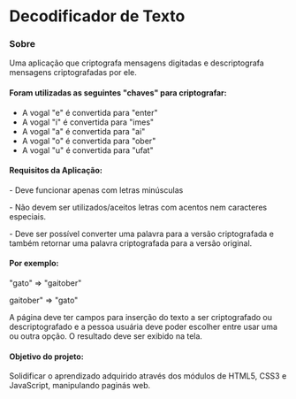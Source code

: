 # Decodificador de Texto


<h3>Sobre</h3>
<p>Uma aplicação que criptografa mensagens digitadas e descriptografa mensagens criptografadas por ele.</p>

<h4>Foram utilizadas as seguintes "chaves" para criptografar:</h4>
<ul>
<li>A vogal "e" é convertida para "enter"</li>
<li>A vogal "i" é convertida para "imes"</li>
<li>A vogal "a" é convertida para "ai"</li>
<li>A vogal "o" é convertida para "ober"</li>
<li>A vogal "u" é convertida para "ufat"</li>
</ul>

<h4>Requisitos da Aplicação:</h4>
<p>- Deve funcionar apenas com letras minúsculas</p>
<p>- Não devem ser utilizados/aceitos letras com acentos nem caracteres especiais.</p>
<p>- Deve ser possível converter uma palavra para a versão criptografada e também retornar uma palavra criptografada para a versão original.</p>

<h4>Por exemplo:</h4>
<p>"gato" => "gaitober"</p>
<p>gaitober" => "gato"</p>

<p>A página deve ter campos para inserção do texto a ser criptografado ou descriptografado e a pessoa usuária deve poder escolher entre usar uma ou outra opção. O resultado deve ser exibido na tela.</p>

<h4>Objetivo do projeto:</h4>
<p>Solidificar o aprendizado adquirido através dos módulos de HTML5, CSS3 e JavaScript, manipulando paginás web.</p>